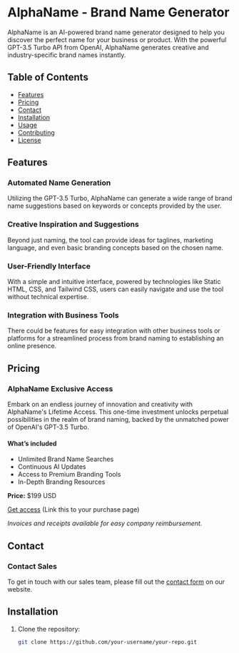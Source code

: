 # AlphaName - Brand Name Generator

AlphaName is an AI-powered brand name generator designed to help you discover the perfect name for your business or product. With the powerful GPT-3.5 Turbo API from OpenAI, AlphaName generates creative and industry-specific brand names instantly.

## Table of Contents
- [Features](#features)
- [Pricing](#pricing)
- [Contact](#contact)
- [Installation](#installation)
- [Usage](#usage)
- [Contributing](#contributing)
- [License](#license)

## Features

### Automated Name Generation
Utilizing the GPT-3.5 Turbo, AlphaName can generate a wide range of brand name suggestions based on keywords or concepts provided by the user.

### Creative Inspiration and Suggestions
Beyond just naming, the tool can provide ideas for taglines, marketing language, and even basic branding concepts based on the chosen name.

### User-Friendly Interface
With a simple and intuitive interface, powered by technologies like Static HTML, CSS, and Tailwind CSS, users can easily navigate and use the tool without technical expertise.

### Integration with Business Tools
There could be features for easy integration with other business tools or platforms for a streamlined process from brand naming to establishing an online presence.

## Pricing

### AlphaName Exclusive Access
Embark on an endless journey of innovation and creativity with AlphaName's Lifetime Access. This one-time investment unlocks perpetual possibilities in the realm of brand naming, backed by the unmatched power of OpenAI's GPT-3.5 Turbo.

#### What’s included
- Unlimited Brand Name Searches
- Continuous AI Updates
- Access to Premium Branding Tools
- In-Depth Branding Resources

**Price:** $199 USD

[Get access](#) (Link this to your purchase page)

_Invoices and receipts available for easy company reimbursement._

## Contact

### Contact Sales

To get in touch with our sales team, please fill out the [contact form](#contact) on our website.

## Installation

1. Clone the repository:

   ```bash
   git clone https://github.com/your-username/your-repo.git
